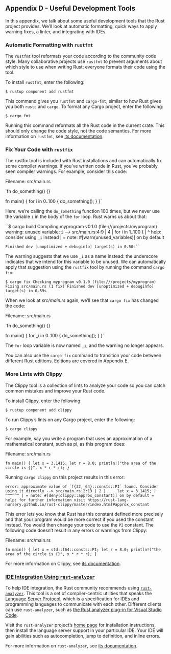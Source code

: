 ## Appendix D - Useful Development Tools


In this appendix, we talk about some useful development tools that the Rust project provides. We’ll look at automatic formatting, quick ways to apply warning fixes, a linter, and integrating with IDEs.

### Automatic Formatting with `rustfmt`

The `rustfmt` tool reformats your code according to the community code style. Many collaborative projects use `rustfmt` to prevent arguments about which style to use when writing Rust: everyone formats their code using the tool.

To install `rustfmt`, enter the following:

`$ rustup component add rustfmt` 

This command gives you `rustfmt` and `cargo-fmt`, similar to how Rust gives you both `rustc` and `cargo`. To format any Cargo project, enter the following:

`$ cargo fmt` 

Running this command reformats all the Rust code in the current crate. This should only change the code style, not the code semantics. For more information on `rustfmt`, see [its documentation](https://github.com/rust-lang/rustfmt).

### Fix Your Code with `rustfix`

The rustfix tool is included with Rust installations and can automatically fix some compiler warnings. If you’ve written code in Rust, you’ve probably seen compiler warnings. For example, consider this code:

Filename: src/main.rs

`fn do_something() {}

fn main() {
    for i in 0..100 {
        do_something();
    }
}` 

Here, we’re calling the `do_something` function 100 times, but we never use the variable `i` in the body of the `for` loop. Rust warns us about that:

``$ cargo build
   Compiling myprogram v0.1.0 (file:///projects/myprogram)
warning: unused variable: `i`
 --> src/main.rs:4:9
  |
4 |     for i in 1..100 {
  |         ^ help: consider using `_i` instead
  |
  = note: #[warn(unused_variables)] on by default

    Finished dev [unoptimized + debuginfo] target(s) in 0.50s`` 

The warning suggests that we use `_i` as a name instead: the underscore indicates that we intend for this variable to be unused. We can automatically apply that suggestion using the `rustfix` tool by running the command `cargo fix`:

`$ cargo fix
    Checking myprogram v0.1.0 (file:///projects/myprogram)
      Fixing src/main.rs (1 fix)
    Finished dev [unoptimized + debuginfo] target(s) in 0.59s` 

When we look at _src/main.rs_ again, we’ll see that `cargo fix` has changed the code:

Filename: src/main.rs

`fn do_something() {}

fn main() {
    for _i in 0..100 {
        do_something();
    }
}` 

The `for` loop variable is now named `_i`, and the warning no longer appears.

You can also use the `cargo fix` command to transition your code between different Rust editions. Editions are covered in Appendix E.

### More Lints with Clippy

The Clippy tool is a collection of lints to analyze your code so you can catch common mistakes and improve your Rust code.

To install Clippy, enter the following:

`$ rustup component add clippy` 

To run Clippy’s lints on any Cargo project, enter the following:

`$ cargo clippy` 

For example, say you write a program that uses an approximation of a mathematical constant, such as pi, as this program does:

Filename: src/main.rs

`fn main() {
    let x = 3.1415;
    let r = 8.0;
    println!("the area of the circle is {}", x * r * r);
}` 

Running `cargo clippy` on this project results in this error:

``error: approximate value of `f{32, 64}::consts::PI` found. Consider using it directly
 --> src/main.rs:2:13
  |
2 |     let x = 3.1415;
  |             ^^^^^^
  |
  = note: #[deny(clippy::approx_constant)] on by default
  = help: for further information visit https://rust-lang-nursery.github.io/rust-clippy/master/index.html#approx_constant`` 

This error lets you know that Rust has this constant defined more precisely and that your program would be more correct if you used the constant instead. You would then change your code to use the `PI` constant. The following code doesn’t result in any errors or warnings from Clippy:

Filename: src/main.rs

`fn main() {
    let x = std::f64::consts::PI;
    let r = 8.0;
    println!("the area of the circle is {}", x * r * r);
}` 

For more information on Clippy, see [its documentation](https://github.com/rust-lang/rust-clippy).

### [IDE Integration Using `rust-analyzer`](https://doc.rust-lang.org/book/appendix-04-useful-development-tools.html#ide-integration-using-rust-analyzer)

To help IDE integration, the Rust community recommends using [`rust-analyzer`](https://rust-analyzer.github.io/). This tool is a set of compiler-centric utilities that speaks the [Language Server Protocol](http://langserver.org/), which is a specification for IDEs and programming languages to communicate with each other. Different clients can use `rust-analyzer`, such as [the Rust analyzer plug-in for Visual Studio Code](https://marketplace.visualstudio.com/items?itemName=matklad.rust-analyzer).

Visit the `rust-analyzer` project’s [home page](https://rust-analyzer.github.io/) for installation instructions, then install the language server support in your particular IDE. Your IDE will gain abilities such as autocompletion, jump to definition, and inline errors.

For more information on `rust-analyzer`, see [its documentation](https://rust-analyzer.github.io/manual.html).